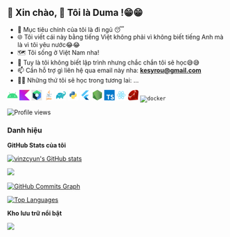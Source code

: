 ## 🎉 Xin chào, 👋 Tôi là Duma !😁😁

- 🎯 Mục tiêu chính của tôi là đi ngủ 😴
- 🌐 Tôi viết cái này bằng tiếng Việt không phải vì không biết tiếng Anh mà là vì tôi yêu nước😂😂
- 🗺️ Tôi sống ở Việt Nam nha!
- 🌱 Tuy là tôi không biết lập trình nhưng chắc chắn tôi sẽ học😅😅
- 📫 Cần hỗ trợ gì liên hệ qua email này nha: **[kesyrou@gmail.com](mailto:kesyrou@gmail.com)**
- 👩‍💻 Những thứ tôi sẽ học trong tương lai: ...

<code><img height="24" alt="android" src="https://raw.githubusercontent.com/github/explore/main/topics/android/android.png" /></code>
<code><img height="24" alt="kotlin" src="https://raw.githubusercontent.com/github/explore/main/topics/kotlin/kotlin.png" /></code>
<code><img height="24" alt="jetpack compose" src="https://raw.githubusercontent.com/github/explore/main/topics/jetpack-compose/jetpack-compose.png" /></code>
<code><img height="24" alt="java" src="https://raw.githubusercontent.com/github/explore/main/topics/java/java.png" /></code>
<code><img height="24" alt="gradle" src="https://raw.githubusercontent.com/github/explore/main/topics/gradle/gradle.png" /></code>
<code><img height="24" alt="python" src="https://raw.githubusercontent.com/github/explore/main/topics/python/python.png" /></code>
<code><img height="24" alt="flutter" src="https://raw.githubusercontent.com/github/explore/main/topics/flutter/flutter.png" /></code>
<code><img height="24" alt="nodejs" src="https://raw.githubusercontent.com/github/explore/main/topics/nodejs/nodejs.png" /></code>
<code><img height="24" alt="typescript" src="https://raw.githubusercontent.com/github/explore/main/topics/typescript/typescript.png" /></code>
<code><img height="24" alt="react-native" src="https://raw.githubusercontent.com/github/explore/main/topics/react-native/react-native.png" /></code>
<code><img height="24" alt="ruby" src="https://raw.githubusercontent.com/github/explore/main/topics/ruby/ruby.png" /></code>
<code><img height="24" alt="docker" src="https://avatars.githubusercontent.com/u/7739233?s=200&v=4" /></code>

![Profile views](https://komarev.com/ghpvc/?username=vinzcyun)

### Danh hiệu

<b>GitHub Stats của tôi</b>

<a href="http://www.github.com/vinzcyun"><img src="https://github-readme-stats.vercel.app/api?username=vinzcyun&show_icons=true&hide=&count_private=true&title_color=0891b2&text_color=ffffff&icon_color=0891b2&bg_color=1c1917&hide_border=true&show_icons=true" alt="vinzcyun's GitHub stats" /></a>

<a href="http://www.github.com/vinzcyun"><img src="https://github-readme-streak-stats.herokuapp.com/?user=vinzcyun&stroke=ffffff&background=1c1917&ring=0891b2&fire=0891b2&currStreakNum=ffffff&currStreakLabel=0891b2&sideNums=ffffff&sideLabels=ffffff&dates=ffffff&hide_border=true" /></a>

<a href="http://www.github.com/vinzcyun"><img src="https://github-readme-activity-graph.cyclic.app/graph?username=vinzcyun&bg_color=1c1917&color=ffffff&line=0891b2&point=ffffff&area_color=1c1917&area=true&hide_border=true&custom_title=GitHub%20Commits%20Graph" alt="GitHub Commits Graph" /></a>

<a href="https://github.com/vinzcyun" align="left"><img src="https://github-readme-stats.vercel.app/api/top-langs/?username=vinzcyun&langs_count=10&title_color=0891b2&text_color=ffffff&icon_color=0891b2&bg_color=1c1917&hide_border=true&locale=en&custom_title=Top%20%Languages" alt="Top Languages" /></a>

<b>Kho lưu trữ nổi bật</b>

<div width="100%" align="center"><a href="https://github.com/vinzcyun/githubcodespacesv2" align="left"><img align="left" width="45%" src="https://github-readme-stats.vercel.app/api/pin/?username=vinzcyun&repo=githubcodespacesv2&title_color=0891b2&text_color=ffffff&icon_color=0891b2&bg_color=1c1917&hide_border=true&locale=en" /></a></div><br /><br /><br /><br /><br /><br /><br />


